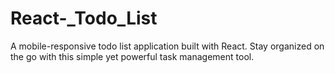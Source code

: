 # React-_Todo_List
A mobile-responsive todo list application built with React. Stay organized on the go with this simple yet powerful task management tool.
